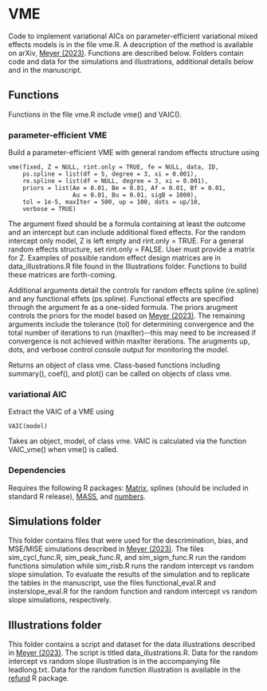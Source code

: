 # VME
 Code to implement variational AICs on parameter-efficient variational mixed effects models is in the file vme.R. A description of the method is available on arXiv, [Meyer (2023)](https://arxiv.org/abs/2306.14761). Functions are described below. Folders contain code and data for the simulations and illustrations, additional details below and in the manuscript.

## Functions
Functions in the file vme.R include vme() and VAIC().

 ### parameter-efficient VME
 Build a parameter-efficient VME with general random effects structure using
```
vme(fixed, Z = NULL, rint.only = TRUE, fe = NULL, data, ID,
    ps.spline = list(df = 5, degree = 3, xi = 0.001),
    re.spline = list(df = NULL, degree = 3, xi = 0.001),
    priors = list(Ae = 0.01, Be = 0.01, Af = 0.01, Bf = 0.01, 
                  Au = 0.01, Bu = 0.01, sigB = 1000),
    tol = 1e-5, maxIter = 500, up = 100, dots = up/10,
    verbose = TRUE)
```
The argument fixed should be a formula containing at least the outcome and an intercept but can include additional fixed effects. For the random intercept only model, Z is left empty and rint.only = TRUE. For a general random effects structure, set rint.only = FALSE. User must provide a matrix for Z. Examples of possible random effect design matrices are in data_illustrations.R file found in the Illustrations folder. Functions to build these matrices are forth-coming.

Additional arguments detail the controls for random effects spline (re.spline) and any functional effets (ps.spline). Functional effects are specified through the argument fe as a one-sided formula. The priors arugment controls the priors for the model based on [Meyer (2023)](https://arxiv.org/abs/2306.14761). The remaining arguments include the tolerance (tol) for determining convergence and the total number of iterations to run (maxIter)--this may need to be increased if convergence is not achieved within maxIter iterations. The arugments up, dots, and verbose control console output for monitoring the model.

Returns an object of class vme. Class-based functions including summary(), coef(), and plot() can be called on objects of class vme.

 ### variational AIC
 Extract the VAIC of a VME using
```
VAIC(model)
```
 Takes an object, model, of class vme. VAIC is calculated via the function VAIC_vme() when vme() is called.

### Dependencies
Requires the following R packages: [Matrix](https://cran.r-project.org/web/packages/Matrix/index.html), splines (should be included in standard R release), [MASS](https://cran.r-project.org/web/packages/MASS/index.html), and [numbers](https://cran.r-project.org/web/packages/numbers/index.html).

## Simulations folder
This folder contains files that were used for the descrimination, bias, and MSE/MISE simulations described in [Meyer (2023)](https://arxiv.org/abs/2306.14761). The files sim_cycl_func.R, sim_peak_func.R, and sim_sigm_func.R run the random functions simulation while sim_risb.R runs the random intercept vs random slope simulation. To evaluate the results of the simulation and to replicate the tables in the manuscript, use the files functional_eval.R and insterslope_eval.R for the random function and random intercept vs random slope simulations, respectively.

## Illustrations folder
This folder contains a script and dataset for the data illustrations described in [Meyer (2023)](https://arxiv.org/abs/2306.14761). The script is titled data_illustrations.R. Data for the random intercept vs random slope illustration is in the accompanying file leadlong.txt. Data for the random function illustration is available in the [refund](https://cran.r-project.org/web/packages/refund/index.html) R package.
